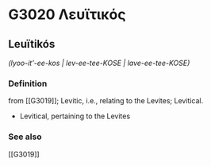 # G3020 Λευϊτικός

## Leuïtikós

_(lyoo-it'-ee-kos | lev-ee-tee-KOSE | lave-ee-tee-KOSE)_

### Definition

from [[G3019]]; Levitic, i.e., relating to the Levites; Levitical.

- Levitical, pertaining to the Levites

### See also

[[G3019]]

